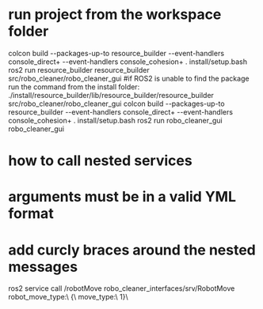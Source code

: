 # run project from the workspace folder

colcon build --packages-up-to resource_builder --event-handlers console_direct+ --event-handlers console_cohesion+
. install/setup.bash
ros2 run resource_builder resource_builder src/robo_cleaner/robo_cleaner_gui
#if ROS2 is unable to find the package run the command from the install folder:
./install/resource_builder/lib/resource_builder/resource_builder src/robo_cleaner/robo_cleaner_gui
colcon build --packages-up-to resource_builder --event-handlers console_direct+ --event-handlers console_cohesion+
. install/setup.bash
ros2 run robo_cleaner_gui robo_cleaner_gui


# how to call nested services
# arguments must be in a valid YML format
# add curcly braces around the nested messages
ros2 service call /robotMove robo_cleaner_interfaces/srv/RobotMove robot_move_type:\ {\ move_type:\ 1}\